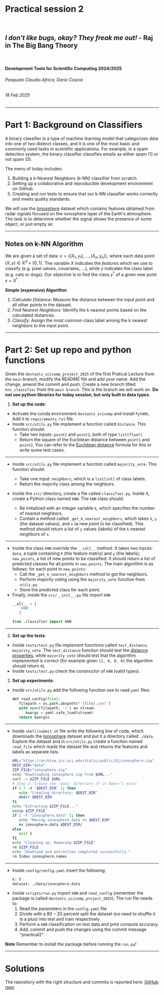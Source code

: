 <!--
title: Practical session 2
paginate: true

_class: titlepage
-->

# Practical session 2
<br>

## *I don't like bugs, okay? They freak me out!* - Raj in The Big Bang Theory 
<br>

#### Development Tools for Scientific Computing 2024/2025

###### Pasquale Claudio Africa, Dario Coscia

###### 18 Feb 2025

---

# Part 1: Background on Classifiers
A binary classifier is a type of machine learning model that categorizes data into one of two distinct classes, and it is one of the most basic and commonly used tasks in scientific applications. For example, in a spam detection system, the binary classifier classifies emails as either spam (1) or not spam (0).

The menu of today includes:

1. Building a k-Nearest Neighbors (k-NN) classifier from scratch.
2. Setting up a collaborative and reproducible development environment on GitHub.
3. Creating and run tests to ensure that our k-NN classifier works correctly and meets quality standards.

We will use the [Ionosphere](https://archive.ics.uci.edu/dataset/52/ionosphere) dataset which contains features obtained from radar signals focused on the ionosphere layer of the Earth's atmosphere. The task is to determine whether the signal shows the presence of some object, or just empty air.

---

## Notes on k-NN Algorithm
We are given a set of data $\mathcal{D}=\{(X_1, y_1), \dots, (X_n, y_n)\}$, where each data point $(X, y)\in \mathbb{R}^d \times \{0, 1\}$. The variable $X$ indicates the *features* which we use to classify (e.g. pixel values, covariates, ...), while $y$ indicates the class label (e.g. cats or dogs). Our objective is to find the class $y^*$ of a given new point $x =X^*$.

**Simple (expensive) Algorithm**

1. *Calculate Distance*: Measure the distance between the input point and all other points in the dataset.
2. *Find Nearest Neighbors*: Identify the k nearest points based on the calculated distances.
3. *Classify*: Assign the most common class label among the k nearest neighbors to the input point.

---

# Part 2: Set up repo and python functions
Given the `devtools_scicomp_project_2025` of the first Pratical Lecture from the `main` branch, modify the README file and add your name. Add the change, amend the commit and push.
Create a new branch titled `knn_classifier` from the `main branch`. This is the branch we will work on. **Do not use python libraries for today session, but only built in data types.**
1. **Set up the code**:

- Activate the conda environment `devtools_scicomp` and install `PyYAML`. Add it to `requirements.txt` file.
- Inside `src/utils.py` file implement a function called `distance`. This function should:
   - Take two inputs: `point1` and `point2`, both of type `list[float]`.
   - Return the square of the Euclidean distance between `point1` and `point2`. You can refer to the [Euclidean distance](https://en.wikipedia.org/wiki/Euclidean_distance#Higher_dimensions) formula for this or write some test cases.
---
- Inside `src/utils.py` file implement a function called       `majority_vote`. This function should:
   - Take one input: `neighbors`, which is a `list[int]` of class labels.
   - Return the majority class among the neighbors.


- Inside the `src/` directory, create a file called `classifier.py`. Inside it, create a Python class named `kNN`. The `kNN` class should:
   - Be initialized with an integer variable `k`, which specifies the number of nearest neighbors.
   - Contain a method called `_get_k_nearest_neighbors`, which takes  `X`, `y` (the dataset values), and `x` (a new point to be classified). This method should return a list of `y` values (labels) of the `k` nearest neighbors of `x`.

---

- Inside the class `kNN` override the `__call__` method. It takes two inputs: `data`, a tuple containing `X` (the feature matrix) and `y` (the labels); `new_points`, a list of new points to be classified. It should return a list of predicted classes for all points in `new_points`. The main algorithm is as follows: for each point in `new_points`:
   - Call the `_get_k_nearest_neighbors` method to get the neighbors.
   - Perform majority voting using the `majority_vote` function from `utils.py`.
   - Store the predicted class for each point.
- Finally, inside the `src/__init__.py` file import `kNN`
   ```python
   __all__ = [
      'kNN'
      ]

   from .classifier import kNN
   ```
---
2. **Set up the tests**:
- Inside `tests/test.py` file implement functions called `test_distance`, `majority_vote`. The `test_distance` function should test the [distance properties](https://en.wikipedia.org/wiki/Euclidean_distance#Properties), while `majority_vote` should test that the algorithm implemented is correct (for example given `[1, 0, 0, 0]` the algorithm should return `0`).
- Inside `tests/test.py` check the constructor of `kNN` (valid types).

2. **Set up experiments**:
- Inside `src/utils.py` add the following function use to read `yaml` files:
   ```python
   def read_config(file):
      filepath = os.path.abspath(f'{file}.yaml')
      with open(filepath, 'r') as stream:
         kwargs = yaml.safe_load(stream)
      return kwargss
   ```
---

- Inside `shell/submit.sh` file write the following line of code, which downloads the [Ionosphere](https://archive.ics.uci.edu/dataset/52/ionosphere) dataset and put it a directory called `./data`. Explore the dataset and in `src/utils.py` create a function named `read_file` which reads the dataset file and returns the features and labels as separate lists.
   ```bash
   URL="https://archive.ics.uci.edu/static/public/52/ionosphere.zip"
   DEST_DIR="data"
   ZIP_FILE="ionosphere.zip"
   echo "Downloading ionosphere.zip from $URL..."
   curl -o $ZIP_FILE $URL
   # Step 2: Create the 'data' directory if it doesn't exist
   if [ ! -d "$DEST_DIR" ]; then
      echo "Creating directory: $DEST_DIR"
      mkdir $DEST_DIR
   fi
   echo "Extracting $ZIP_FILE..."
   unzip $ZIP_FILE
   if [ -f "ionosphere.data" ]; then
      echo "Moving ionosphere.data to $DEST_DIR"
      mv ionosphere.data $DEST_DIR/
   else
      exit 1
   fi
   echo "Cleaning up: Removing $ZIP_FILE"
   rm $ZIP_FILE
   echo "Download and extraction completed successfully."
   rm Index ionosphere.names
   ``` 

---

   - Inside `config/config.yaml` insert the following:
     ```bash
     k: 5
     dataset: ./data/ionosphere.data
     ```
   - Inside `scripts/run.py` import `kNN` and `read_config` (remember the package is called `devtools_scicomp_project_2025`). The run file needs to:
     1. Read the parameters in the `config.yaml` file
     2. Divide with a $80-20$ percent split the dataset (no need to shuffle it is a plus) into test and train respectively
     3. Perform a `kNN` classification on test data and print compute accuracy.
     4. Add, commit and push the changes using the commit message "practical2".

**Note**
Remember to install the package before running the `run.py`!

---

# Solutions
The repository with the right structure and commits is reported here: [GitHub repo](https://github.com/dario-coscia/devtools_scicomp_project_2025/tree/knn_classifier)
